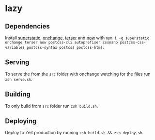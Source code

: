 # lazy


## Dependencies

Install [superstatic](https://github.com/firebase/superstatic), [onchange](https://github.com/Qard/onchange), [terser](https://github.com/terser/terser) and [now](https://github.com/zeit/now) with `npm i -g superstatic onchange terser now postcss-cli autoprefixer cssnano postcss-css-variables postcss-syntax postcss postcss-html`.

## Serving

To serve the from the `src` folder with onchange watching for the files run `zsh serve.sh`.

## Building

To only build from `src` folder run `zsh build.sh`.

## Deploying

Deploy to Zeit production by running `zsh build.sh && zsh deploy.sh`.